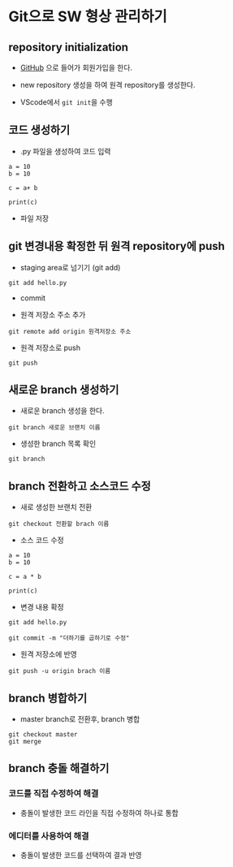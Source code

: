 # Git으로 SW 형상 관리하기

## repository initialization

-   [GitHub](https://github.com/) 으로 들어가 회원가입을 한다.

- new repository 생성을 하여 원격 repository를 생성한다. 

- VScode에서 `git init`을 수행


## 코드 생성하기

- .py  파일을 생성하여 코드 입력

```
a = 10
b = 10

c = a+ b

print(c)

```

- 파일 저장


## git 변경내용 확정한 뒤 원격 repository에 push

- staging area로 넘기기 (git add)

```
git add hello.py
```


- commit

- 원격 저장소 주소 추가 

```
git remote add origin 원격저장소 주소
```

- 원격 저장소로 push

```
git push
```

## 새로운 branch 생성하기

- 새로운 branch 생성을 한다.

```
git branch 새로운 브랜치 이름
```

- 생성한 branch 목록 확인

```
git branch
```


## branch 전환하고 소스코드 수정

- 새로 생성한 브랜치 전환

```
git checkout 전환할 brach 이름
```

- 소스 코드 수정

```
a = 10
b = 10

c = a * b

print(c)
```

- 변경 내용 확정

```
git add hello.py
```

```
git commit -m "더하기를 곱하기로 수정"
```

- 원격 저장소에 반영

```
git push -u origin brach 이름
```



## branch 병합하기


- master branch로 전환후, branch 병합

```
git checkout master
git merge
```


## branch 충돌 해결하기

### 코드를 직접 수정하여 해결

- 충돌이 발생한 코드 라인을 직접 수정하여 하나로 통합

### 에디터를 사용하여 해결

- 충돌이 발생한 코드를 선택하여 결과 반영





